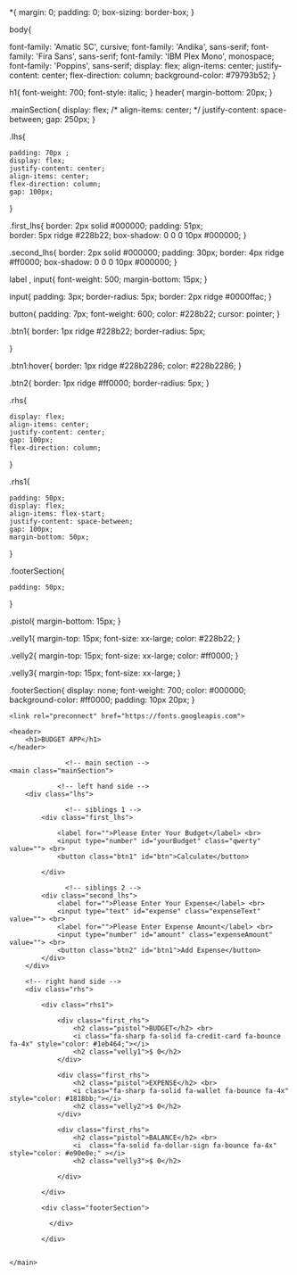 <!DOCTYPE html>
<html lang="en">
<head>
    <meta charset="UTF-8">
    <meta http-equiv="X-UA-Compatible" content="IE=edge">
    <meta name="viewport" content="width=device-width, initial-scale=1.0">
    <title>Document</title>
    <!-- linking css file -->
*{
    margin: 0;
    padding: 0;
    box-sizing: border-box;
}

body{
    
font-family: 'Amatic SC', cursive;
font-family: 'Andika', sans-serif;
font-family: 'Fira Sans', sans-serif;
font-family: 'IBM Plex Mono', monospace;
font-family: 'Poppins', sans-serif;
display: flex;
align-items: center;
justify-content: center;
flex-direction: column;
background-color: #79793b52;
}

h1{
    font-weight: 700;
    font-style: italic;
}
header{
    margin-bottom: 20px;
}

.mainSection{
    display: flex;
    /* align-items: center; */
    justify-content: space-between;
    gap: 250px;
}

.lhs{

    padding: 70px ;
    display: flex;
    justify-content: center;
    align-items: center;
    flex-direction: column;
    gap: 100px;

}

.first_lhs{
    border: 2px solid #000000;
    padding: 51px;   
    border: 5px ridge #228b22;
    box-shadow:  0 0 0 10px #000000;
}

.second_lhs{
    border: 2px solid #000000;
    padding: 30px;
    border: 4px ridge #ff0000;
    box-shadow:  0 0 0 10px #000000;
}

label , input{
    font-weight: 500;
    margin-bottom: 15px;
}

input{
    padding: 3px;
    border-radius: 5px;
    border: 2px ridge #0000ffac;
}

button{
    padding: 7px;
    font-weight: 600;
    color: #228b22;
    cursor: pointer;
}

.btn1{
    border: 1px ridge #228b22;
    border-radius: 5px;
 
}

.btn1:hover{
    border: 1px ridge #228b2286;
    color: #228b2286;
}

.btn2{
    border: 1px ridge #ff0000;
    border-radius: 5px;
}

.rhs{

    display: flex;
    align-items: center;
    justify-content: center;
    gap: 100px;
    flex-direction: column;
}

.rhs1{
    
    padding: 50px;
    display: flex;
    align-items: flex-start;
    justify-content: space-between;
    gap: 100px;
    margin-bottom: 50px;
}

.footerSection{
   
    padding: 50px;
}

.pistol{
    margin-bottom: 15px;
}

.velly1{
    margin-top: 15px;
    font-size: xx-large;
    color: #228b22;
}

.velly2{
    margin-top: 15px;
    font-size: xx-large;
    color: #ff0000;
}

.velly3{
    margin-top: 15px;
    font-size: xx-large;
}

.footerSection{
    display: none;
    font-weight: 700;
    color: #000000;
    background-color: #ff0000;
    padding: 10px 20px;
}

    <link rel="preconnect" href="https://fonts.googleapis.com">
<link rel="preconnect" href="https://fonts.gstatic.com" crossorigin>
<link href="https://fonts.googleapis.com/css2?family=Amatic+SC:wght@700&family=Andika:ital,wght@1,700&family=Fira+Sans:wght@900&family=IBM+Plex+Mono:wght@500&family=Poppins&display=swap" rel="stylesheet">

<link rel="stylesheet" href="https://cdnjs.cloudflare.com/ajax/libs/font-awesome/6.4.0/css/all.min.css" integrity="sha512-iecdLmaskl7CVkqkXNQ/ZH/XLlvWZOJyj7Yy7tcenmpD1ypASozpmT/E0iPtmFIB46ZmdtAc9eNBvH0H/ZpiBw==" crossorigin="anonymous" referrerpolicy="no-referrer" />
</head>

<body>

    <header>
        <h1>BUDGET APP</h1>
    </header>

                  <!-- main section -->
    <main class="mainSection">

                <!-- left hand side -->
        <div class="lhs">

                  <!-- siblings 1 -->
            <div class="first_lhs">

                <label for="">Please Enter Your Budget</label> <br>
                <input type="number" id="yourBudget" class="qwerty" value=""> <br>
                <button class="btn1" id="btn">Calculate</button>

            </div>

                  <!-- siblings 2 -->
            <div class="second_lhs">
                <label for="">Please Enter Your Expense</label> <br>
                <input type="text" id="expense" class="expenseText" value=""> <br>
                <label for="">Please Enter Expense Amount</label> <br>
                <input type="number" id="amount" class="expenseAmount" value=""> <br>
                <button class="btn2" id="btn1">Add Expense</button>
            </div>
        </div>

        <!-- right hand side -->
        <div class="rhs">

            <div class="rhs1">

                <div class="first_rhs">
                    <h2 class="pistol">BUDGET</h2> <br>
                    <i class="fa-sharp fa-solid fa-credit-card fa-bounce fa-4x" style="color: #1eb464;"></i>
                    <h2 class="velly1">$ 0</h2>
                </div>
    
                <div class="first_rhs">
                    <h2 class="pistol">EXPENSE</h2> <br>
                    <i class="fa-sharp fa-solid fa-wallet fa-bounce fa-4x" style="color: #1818bb;"></i>
                    <h2 class="velly2">$ 0</h2>
                </div>
    
                <div class="first_rhs">
                    <h2 class="pistol">BALANCE</h2> <br>
                    <i  class="fa-solid fa-dollar-sign fa-bounce fa-4x" style="color: #e90e0e;" ></i>
                    <h2 class="velly3">$ 0</h2>
                    
                </div>

            </div>

            <div class="footerSection">
                
              </div>

            </div>

         
    </main>

  <script src="./budgetApp.js"></script>
</body>
</html>
